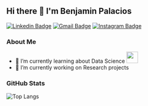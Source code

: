 ## Hi there 👋 I'm Benjamin Palacios

[![Linkedin Badge](https://img.shields.io/badge/-Benjamin%20Palacios-blue?style=flat&logo=Linkedin&logoColor=white&link=https://www.linkedin.com/in/benjaminpalacioss/)](https://www.linkedin.com/in/benjaminpalacioss/)
[![Gmail Badge](https://img.shields.io/badge/-bpalacios@alumnos.uai.cl-c14438?style=flat&logo=Gmail&logoColor=white&link=mailto:bpalacios@alumnos.uai.cl)](mailto:bpalacios@alumnos.uai.cl)
[![Instagram Badge](https://img.shields.io/badge/-@bnpalacioss-E4405F?style=flat&logo=Instagram&logoColor=white&link=https://www.instagram.com/bnpalacioss/)](https://www.instagram.com/bnpalacioss/)

### About Me

- 🌱 I’m currently learning about Data Science <img src="https://media.giphy.com/media/fYSnHlufseco8Fh93Z/giphy.gif" width="30">
- 🔭 I’m currently working on Research projects

### GitHub Stats

![Top Langs](https://github-readme-stats.vercel.app/api/top-langs/?username=bpalas&theme=tokyonight)

<!--
**bpalas/bpalas** is a ✨ _special_ ✨ repository because its `README.md` (this file) appears on your GitHub profile.

Here are some ideas to get you started:

- 🔭 I’m currently working on ...
- 🌱 I’m currently learning ...
- 👯 I’m looking to collaborate on ...
- 🤔 I’m looking for help with ...
- 💬 Ask me about ...
- 📫 How to reach me: ...
- 😄 Pronouns: ...
- ⚡ Fun fact: ...
-->

